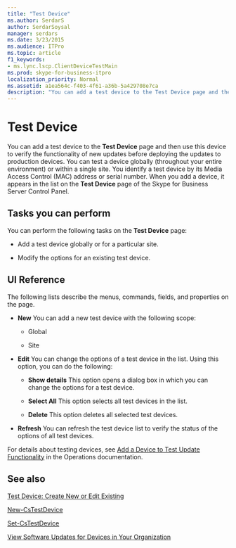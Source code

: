 ```yaml
---
title: "Test Device"
ms.author: SerdarS
author: SerdarSoysal
manager: serdars
ms.date: 3/23/2015
ms.audience: ITPro
ms.topic: article
f1_keywords:
- ms.lync.lscp.ClientDeviceTestMain
ms.prod: skype-for-business-itpro
localization_priority: Normal
ms.assetid: a1ea564c-f403-4f61-a36b-5a429708e7ca
description: "You can add a test device to the Test Device page and then use this device to verify the functionality of new updates before deploying the updates to production devices. You can test a device globally (throughout your entire environment) or within a single site. You identify a test device by its Media Access Control (MAC) address or serial number. When you add a device, it appears in the list on the Test Device page of the Skype for Business Server Control Panel."
---
```


# Test Device

You can add a test device to the **Test Device** page and then use this device to verify the functionality of new updates before deploying the updates to production devices. You can test a device globally (throughout your entire environment) or within a single site. You identify a test device by its Media Access Control (MAC) address or serial number. When you add a device, it appears in the list on the **Test Device** page of the Skype for Business Server Control Panel.

## Tasks you can perform

You can perform the following tasks on the **Test Device** page:

- Add a test device globally or for a particular site.

- Modify the options for an existing test device.

## UI Reference

The following lists describe the menus, commands, fields, and properties on the page.

- **New** You can add a new test device with the following scope:

  - Global

  - Site

- **Edit** You can change the options of a test device in the list. Using this option, you can do the following:

  - **Show details** This option opens a dialog box in which you can change the options for a test device.

  - **Select All** This option selects all test devices in the list.

  - **Delete** This option deletes all selected test devices.

- **Refresh** You can refresh the test device list to verify the status of the options of all test devices.

For details about testing devices, see [Add a Device to Test Update Functionality](https://technet.microsoft.com/library/ce509fd1-17b3-4b78-b269-fe5d06fe2e1d.aspx) in the Operations documentation.
## See also

[Test Device: Create New or Edit Existing](test-device-create-new-or-edit-existing.md)

[New-CsTestDevice](https://docs.microsoft.com/powershell/module/skype/new-cstestdevice?view=skype-ps)

[Set-CsTestDevice](https://docs.microsoft.com/powershell/module/skype/set-cstestdevice?view=skype-ps)

[View Software Updates for Devices in Your Organization](https://technet.microsoft.com/library/d2cca12b-ed43-4e1f-90ab-d14bca8b482c.aspx)